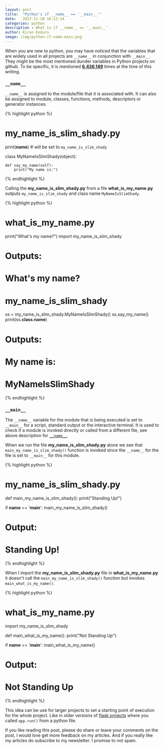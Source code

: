 ```yaml
---
layout: post
title:  "Python's if __name__ == '__main__'"
date:   2017-11-20 16:12:14
categories: python
description : What is if __name__ == '__main__'
author: Kiran Koduru
image: /img/python-if-name-main.png
---
```


When you are new to python, you may have noticed that the variables that are widely used in all projects are `__name__`  in conjunction with `__main__`.
 They might be the most mentioned dunder variables in Python projects on github. To be specific, it is mentioned __[6,436,149](https://github.com/search?q=if+__name__+%3D%3D+%22__main__%22+language%3APython&type=Code&utf8=%E2%9C%93)__ times at the time of this writing.


### `__name__`

`__name__` is assigned to the module/file that it is associated with. It can also be assigned to module, classes, functions, methods, descriptors or generator instances.


{% highlight python %}
# my_name_is_slim_shady.py
print(__name__) # will be set to `my_name_is_slim_shady`

class MyNameIsSlimShady(object):

    def say_my_name(self):
        print("My name is:")

{% endhighlight %}

Calling the __my_name_is_slim_shady.py__ from a file __what_is_my_name.py__ outputs `my_name_is_slim_shady` and class name `MyNameIsSlimShady`.

{% highlight python %}
# what_is_my_name.py

print("What's my name?")
import my_name_is_slim_shady

# Outputs:
# What's my name?
# my_name_is_slim_shady

ss = my_name_is_slim_shady.MyNameIsSlimShady()
ss.say_my_name()
print(ss.__class__.__name__)

# Outputs:
# My name is:
# MyNameIsSlimShady
{% endhighlight %}

### `__main__`

The `__name__` variable for the module that is being executed is set to `__main__` for a script, standard output or the interactive terminal. It is used to check if a module is invoked directly or called from a different file, see above description for [`__name__`](#__name__). 

When we run the file __my_name_is_slim_shady.py__ alone we see that `main_my_name_is_slim_shady()` function is invoked since the `__name__` for the file is set to `__main__` for this module.

{% highlight python %}
# my_name_is_slim_shady.py
def main_my_name_is_slim_shady():
    print("Standing Up!")

if __name__ == '__main__':
    main_my_name_is_slim_shady()

# Output:
# Standing Up!
{% endhighlight %}

When I import the __my_name_is_slim_shady.py__ file in __what_is_my_name.py__ it doesn't call the `main_my_name_is_slim_shady()` function but invokes `main_what_is_my_name()`.

{% highlight python %}
# what_is_my_name.py
import my_name_is_slim_shady

def main_what_is_my_name():
    print("Not Standing Up")

if __name__ == '__main__':
    main_what_is_my_name()

# Output:
# Not Standing Up
{% endhighlight %}

This idea can be use for larger projects to set a starting point of execution for the whole project. Like in older versions of [flask projects](http://flask.pocoo.org/snippets/20/) where you called `app.run()` from a python file.

If you like reading this post, please do share or leave your comments on the post, I would love get more feedback on my articles. And if you really like my articles do subscribe to my newsletter. I promise to not spam.
